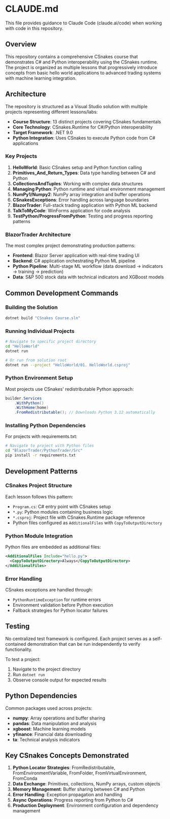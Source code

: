 # CLAUDE.md

This file provides guidance to Claude Code (claude.ai/code) when working with code in this repository.

## Overview

This repository contains a comprehensive CSnakes course that demonstrates C# and Python interoperability using the CSnakes runtime. The project is organized as multiple lessons that progressively introduce concepts from basic hello world applications to advanced trading systems with machine learning integration.

## Architecture

The repository is structured as a Visual Studio solution with multiple projects representing different lessons/labs:

- **Course Structure**: 13 distinct projects covering CSnakes fundamentals
- **Core Technology**: CSnakes.Runtime for C#/Python interoperability  
- **Target Framework**: .NET 9.0
- **Python Integration**: Uses CSnakes to execute Python code from C# applications

### Key Projects

1. **HelloWorld**: Basic CSnakes setup and Python function calling
2. **Primitives_And_Return_Types**: Data type handling between C# and Python
3. **CollectionsAndTuples**: Working with complex data structures
4. **Managing Python**: Python runtime and virtual environment management
5. **NumPy1/Numpy2**: NumPy array integration and buffer operations
6. **CSnakesExceptions**: Error handling across language boundaries
7. **BlazorTrader**: Full-stack trading application with Python ML backend
8. **TalkToMyCode**: WinForms application for code analysis
9. **TestPython/ProgressFromPython**: Testing and progress reporting patterns

### BlazorTrader Architecture

The most complex project demonstrating production patterns:
- **Frontend**: Blazor Server application with real-time trading UI
- **Backend**: C# application orchestrating Python ML pipeline
- **Python Pipeline**: Multi-stage ML workflow (data download → indicators → training → prediction)
- **Data**: S&P 500 stock data with technical indicators and XGBoost models

## Common Development Commands

### Building the Solution
```bash
dotnet build "CSnakes Course.sln"
```

### Running Individual Projects
```bash
# Navigate to specific project directory
cd "HelloWorld"
dotnet run

# Or run from solution root
dotnet run --project "HelloWorld/01. HelloWorld.csproj"
```

### Python Environment Setup
Most projects use CSnakes' redistributable Python approach:
```csharp
builder.Services
    .WithPython()
    .WithHome(home)
    .FromRedistributable(); // Downloads Python 3.12 automatically
```

### Installing Python Dependencies
For projects with requirements.txt:
```bash
# Navigate to project with Python files
cd "BlazorTrader/PythonTrader/Src"
pip install -r requirements.txt
```

## Development Patterns

### CSnakes Project Structure
Each lesson follows this pattern:
- `Program.cs`: C# entry point with CSnakes setup
- `*.py`: Python modules containing business logic
- `*.csproj`: Project file with CSnakes.Runtime package reference
- Python files configured as `AdditionalFiles` with `CopyToOutputDirectory`

### Python Module Integration
Python files are embedded as additional files:
```xml
<AdditionalFiles Include="hello.py">
  <CopyToOutputDirectory>Always</CopyToOutputDirectory>
</AdditionalFiles>
```

### Error Handling
CSnakes exceptions are handled through:
- `PythonRuntimeException` for runtime errors
- Environment validation before Python execution
- Fallback strategies for Python locator failures

## Testing

No centralized test framework is configured. Each project serves as a self-contained demonstration that can be run independently to verify functionality.

To test a project:
1. Navigate to the project directory
2. Run `dotnet run`
3. Observe console output for expected results

## Python Dependencies

Common packages used across projects:
- **numpy**: Array operations and buffer sharing
- **pandas**: Data manipulation and analysis  
- **xgboost**: Machine learning models
- **yfinance**: Financial data downloading
- **ta**: Technical analysis indicators

## Key CSnakes Concepts Demonstrated

1. **Python Locator Strategies**: FromRedistributable, FromEnvironmentVariable, FromFolder, FromVirtualEnvironment, FromConda
2. **Data Exchange**: Primitives, collections, NumPy arrays, custom objects
3. **Memory Management**: Buffer sharing between C# and Python
4. **Error Handling**: Exception propagation and handling
5. **Async Operations**: Progress reporting from Python to C#
6. **Production Deployment**: Environment configuration and dependency management